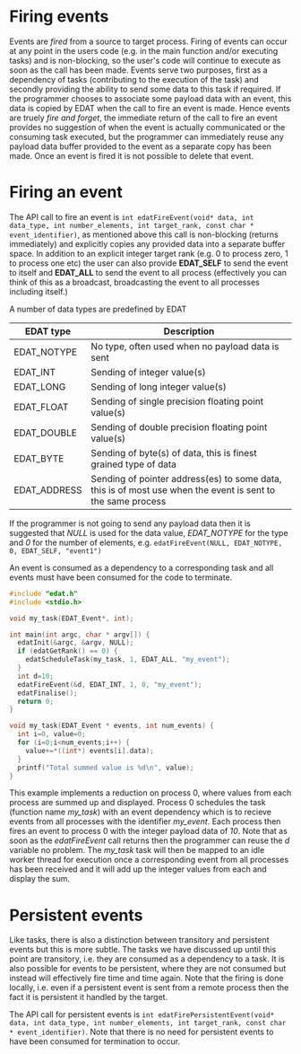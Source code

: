 # Firing events
Events are _fired_ from a source to target process. Firing of events can occur at any point in the users code (e.g. in the main function and/or executing tasks) and is non-blocking, so the user's code will continue to execute as soon as the call has been made. Events serve two purposes, first as a dependency of tasks (contributing to the execution of the task) and secondly providing the ability to send some data to this task if required. If the programmer chooses to associate some payload data with an event, this data is copied by EDAT when the call to fire an event is made. Hence events are truely _fire and forget_, the immediate return of the call to fire an event provides no suggestion of when the event is actually communicated or the consuming task executed, but the programmer can immediately reuse any payload data buffer provided to the event as a separate copy has been made. Once an event is fired it is not possible to delete that event.

# Firing an event
The API call to fire an event is `int edatFireEvent(void* data, int data_type, int number_elements, int target_rank, const char * event_identifier)`, as mentioned above this call is non-blocking (returns immediately) and explicitly copies any provided data into a separate buffer space. In addition to an explicit integer target rank (e.g. 0 to process zero, 1 to process one etc) the user can also provide __EDAT_SELF__ to send the event to itself and __EDAT_ALL__ to send the event to all process (effectively you can think of this as a broadcast, broadcasting the event to all processes including itself.)

A number of data types are predefined by EDAT

EDAT type | Description
--------- | -----------
EDAT_NOTYPE | No type, often used when no payload data is sent
EDAT_INT | Sending of integer value(s)
EDAT_LONG  | Sending of long integer value(s)
EDAT_FLOAT | Sending of single precision floating point value(s)
EDAT_DOUBLE | Sending of double precision floating point value(s)
EDAT_BYTE | Sending of byte(s) of data, this is finest grained type of data
EDAT_ADDRESS | Sending of pointer address(es) to some data, this is of most use when the event is sent to the same process

If the programmer is not going to send any payload data then it is suggested that _NULL_ is used for the data value, _EDAT_NOTYPE_ for the type and _0_ for the number of elements, e.g. `edatFireEvent(NULL, EDAT_NOTYPE, 0, EDAT_SELF, "event1")`

An event is consumed as a dependency to a corresponding task and all events must have been consumed for the code to terminate.

```c
#include "edat.h"
#include <stdio.h>

void my_task(EDAT_Event*, int);

int main(int argc, char * argv[]) {
  edatInit(&argc, &argv, NULL);
  if (edatGetRank() == 0) {
    edatScheduleTask(my_task, 1, EDAT_ALL, "my_event");
  }
  int d=10;
  edatFireEvent(&d, EDAT_INT, 1, 0, "my_event");
  edatFinalise();
  return 0;
}

void my_task(EDAT_Event * events, int num_events) {
  int i=0, value=0;
  for (i=0;i<num_events;i++) {
    value+=*((int*) events[i].data);
  }
  printf("Total summed value is %d\n", value);
}
```

This example implements a reduction on process 0, where values from each process are summed up and displayed. Process 0 schedules the task (function name _my_task_) with an event dependency which is to recieve events from all processes with the identifier _my_event_. Each process then fires an event to process 0 with the integer payload data of _10_. Note that as soon as the _edatFireEvent_ call returns then the programmer can reuse the _d_ variable no problem. The _my_task_ task will then be mapped to an idle worker thread for execution once a corresponding event from all processes has been received and it will add up the integer values from each and display the sum.

# Persistent events

Like tasks, there is also a distinction between transitory and persistent events but this is more subtle. The tasks we have discussed up until this point are transitory, i.e. they are consumed as a dependency to a task. It is also possible for events to be persistent, where they are not consumed but instead will effectively fire time and time again. Note that the firing is done locally, i.e. even if a persistent event is sent from a remote process then the fact it is persistent it handled by the target.

The API call for persistent events is `int edatFirePersistentEvent(void* data, int data_type, int number_elements, int target_rank, const char * event_identifier)`. Note that there is no need for persistent events to have been consumed for termination to occur.
